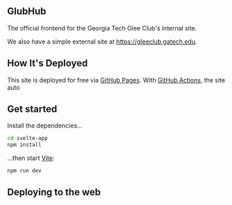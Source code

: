 GlubHub
-------

The official frontend for the Georgia Tech Glee Club's internal site.




We also have a simple external site at <https://gleeclub.gatech.edu>.



## How It's Deployed

This site is deployed for free via [GitHub Pages][gh pages]. With [GitHub Actions][gh actions],
the site auto


## Get started

Install the dependencies...

```bash
cd svelte-app
npm install
```

...then start [Vite][vite]:

```bash
npm run dev
```

## Deploying to the web



[gh pages]: https://pages.github.com/
[gh actions]: https://github.com/features/actions
[vite]: https://vitejs.dev/
[svelte]: https://svelte.dev/
